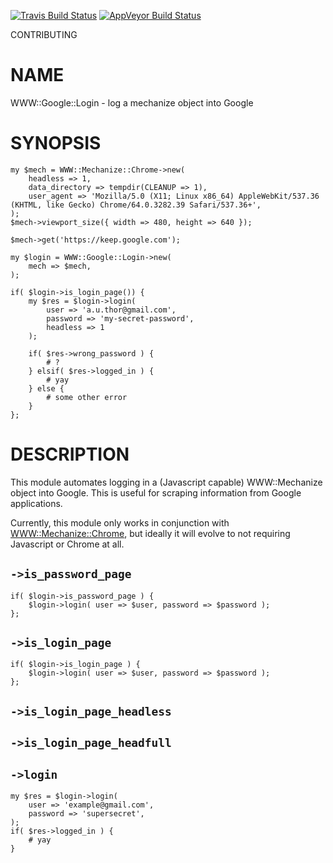 
[![Travis Build Status](https://travis-ci.org/Corion/WWW-Google-Login.svg?branch=master)](https://travis-ci.org/Corion/WWW-Google-Login)
[![AppVeyor Build Status](https://ci.appveyor.com/api/projects/status/github/Corion/WWW-Google-Login?branch=master&svg=true)](https://ci.appveyor.com/project/Corion/WWW-Google-Login)

CONTRIBUTING

# NAME

WWW::Google::Login - log a mechanize object into Google

# SYNOPSIS

    my $mech = WWW::Mechanize::Chrome->new(
        headless => 1,
        data_directory => tempdir(CLEANUP => 1),
        user_agent => 'Mozilla/5.0 (X11; Linux x86_64) AppleWebKit/537.36 (KHTML, like Gecko) Chrome/64.0.3282.39 Safari/537.36+',
    );
    $mech->viewport_size({ width => 480, height => 640 });

    $mech->get('https://keep.google.com');

    my $login = WWW::Google::Login->new(
        mech => $mech,
    );

    if( $login->is_login_page()) {
        my $res = $login->login(
            user => 'a.u.thor@gmail.com',
            password => 'my-secret-password',
            headless => 1
        );

        if( $res->wrong_password ) {
            # ?
        } elsif( $res->logged_in ) {
            # yay
        } else {
            # some other error
        }
    };

# DESCRIPTION

This module automates logging in a (Javascript capable) WWW::Mechanize
object into Google. This is useful for scraping information from Google
applications.

Currently, this module only works in conjunction with [WWW::Mechanize::Chrome](https://metacpan.org/pod/WWW::Mechanize::Chrome),
but ideally it will evolve to not requiring Javascript or Chrome at all.

## `->is_password_page`

    if( $login->is_password_page ) {
        $login->login( user => $user, password => $password );
    };

## `->is_login_page`

    if( $login->is_login_page ) {
        $login->login( user => $user, password => $password );
    };

## `->is_login_page_headless`

## `->is_login_page_headfull`

## `->login`

    my $res = $login->login(
        user => 'example@gmail.com',
        password => 'supersecret',
    );
    if( $res->logged_in ) {
        # yay
    }
